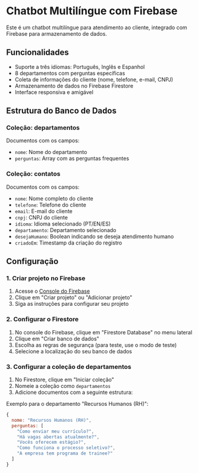 # Chatbot Multilíngue com Firebase

Este é um chatbot multilíngue para atendimento ao cliente, integrado com Firebase para armazenamento de dados.

## Funcionalidades

- Suporte a três idiomas: Português, Inglês e Espanhol
- 8 departamentos com perguntas específicas
- Coleta de informações do cliente (nome, telefone, e-mail, CNPJ)
- Armazenamento de dados no Firebase Firestore
- Interface responsiva e amigável

## Estrutura do Banco de Dados

### Coleção: departamentos
Documentos com os campos:
- `nome`: Nome do departamento
- `perguntas`: Array com as perguntas frequentes

### Coleção: contatos
Documentos com os campos:
- `nome`: Nome completo do cliente
- `telefone`: Telefone do cliente
- `email`: E-mail do cliente
- `cnpj`: CNPJ do cliente
- `idioma`: Idioma selecionado (PT/EN/ES)
- `departamento`: Departamento selecionado
- `desejaHumano`: Boolean indicando se deseja atendimento humano
- `criadoEm`: Timestamp da criação do registro

## Configuração

### 1. Criar projeto no Firebase

1. Acesse o [Console do Firebase](https://console.firebase.google.com/)
2. Clique em "Criar projeto" ou "Adicionar projeto"
3. Siga as instruções para configurar seu projeto

### 2. Configurar o Firestore

1. No console do Firebase, clique em "Firestore Database" no menu lateral
2. Clique em "Criar banco de dados"
3. Escolha as regras de segurança (para teste, use o modo de teste)
4. Selecione a localização do seu banco de dados

### 3. Configurar a coleção de departamentos

1. No Firestore, clique em "Iniciar coleção"
2. Nomeie a coleção como `departamentos`
3. Adicione documentos com a seguinte estrutura:

Exemplo para o departamento "Recursos Humanos (RH)":
```javascript
{
  nome: "Recursos Humanos (RH)",
  perguntas: [
    "Como enviar meu currículo?",
    "Há vagas abertas atualmente?",
    "Vocês oferecem estágio?",
    "Como funciona o processo seletivo?",
    "A empresa tem programa de trainee?"
  ]
}